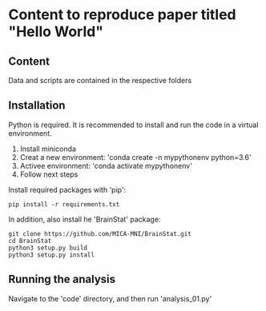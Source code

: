 # Content to reproduce paper titled "Hello World"

## Content

Data and scripts are contained in the respective folders

## Installation

Python is required. It is recommended to install and run the code in a virtual environment.

1. Install miniconda
2. Creat a new environment: 'conda create -n mypythonenv python=3.6'
3. Activee environment: 'conda activate mypythonenv'
4. Follow next steps

Install required packages with 'pip':

```
pip install -r requirements.txt
```

In addition, also install he 'BrainStat' package:

```
git clone https://github.com/MICA-MNI/BrainStat.git
cd BrainStat
python3 setup.py build
python3 setup.py install
```

## Running the analysis

Navigate to the 'code' directory, and then run 'analysis_01.py'
